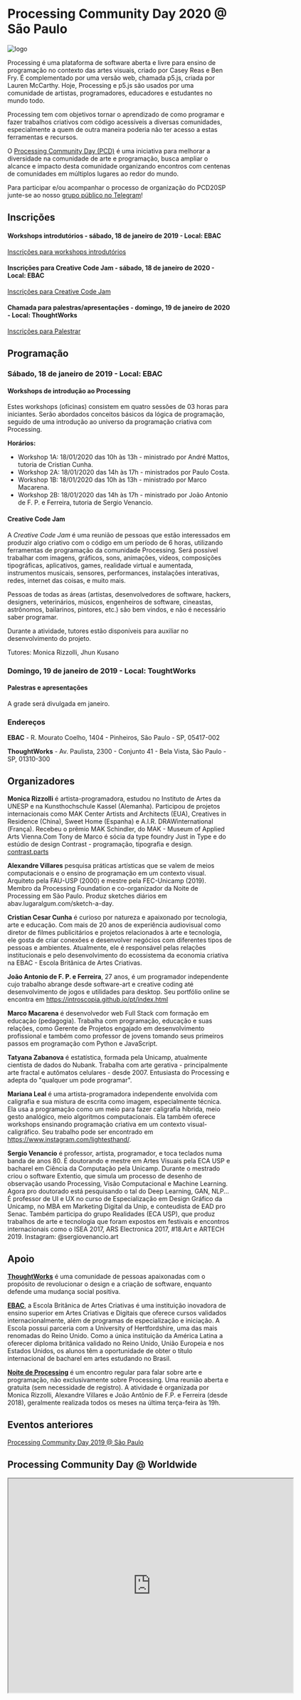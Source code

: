 # Processing Community Day 2020 @ São Paulo
![logo](https://github.com/arteprog/PCD-SP-20/blob/master/assets/Asset%201.png?raw=true)

Processing é uma plataforma de software aberta e livre para ensino de programação no contexto das artes visuais, criado por Casey Reas e Ben Fry. É complementado por uma versão web, chamada p5.js, criada por Lauren McCarthy. Hoje, Processing e p5.js são usados por uma comunidade de artistas, programadores, educadores e estudantes no mundo todo.

Processing tem com objetivos tornar o aprendizado de como programar e fazer trabalhos criativos com código acessíveis a diversas comunidades, especialmente a quem de outra maneira poderia não ter acesso a estas ferramentas e recursos. 

O [Processing Community Day (PCD)](https://processingfoundation.org/advocacy/processing-community-day-2020) é uma iniciativa para melhorar a diversidade na comunidade de arte e programação, busca ampliar o alcance e impacto desta comunidade organizando encontros com centenas de comunidades em múltiplos lugares ao redor do mundo. 

Para participar e/ou acompanhar o processo de organização do PCD20SP junte-se ao nosso [grupo público no Telegram](http://T.me/pcd20sp)!

## Inscrições 

#### Workshops introdutórios - sábado, 18 de janeiro de 2019 - Local: EBAC

  [Inscrições para workshops introdutórios](https://www.eventbrite.com/e/workshops-pcd20sp-tickets-85237950003)

#### Inscrições para Creative Code Jam - sábado, 18 de janeiro de 2020 - Local: EBAC

   [Inscrições para Creative Code Jam](https://creativecodejampcd20sp.eventbrite.com)

#### Chamada para palestras/apresentações - domingo, 19 de janeiro de 2020 - Local: ThoughtWorks

   [Inscrições para Palestrar](https://palestraspcd20sp.eventbrite.com)

## Programação

### Sábado, 18 de janeiro de 2019 - Local: EBAC

#### Workshops de introdução ao Processing

Estes workshops (oficinas) consistem em quatro sessões de 03 horas para iniciantes. Serão abordados conceitos básicos da lógica de programação, seguido de uma introdução ao universo da programação criativa com Processing.

**Horários:**

- Workshop 1A: 18/01/2020 das 10h às 13h - ministrado por André Mattos, tutoria de Cristian Cunha.
- Workshop 2A: 18/01/2020 das 14h às 17h - ministrados por Paulo Costa.
- Workshop 1B: 18/01/2020 das 10h às 13h - ministrado por Marco Macarena.
- Workshop 2B: 18/01/2020 das 14h às 17h - ministrado por João Antonio de F. P. e Ferreira, tutoria de Sergio Venancio.

#### Creative Code Jam

A *Creative Code Jam* é uma reunião de pessoas que estão interessados em produzir algo criativo com o código em um período de 6 horas, utilizando ferramentas de programação da comunidade Processing. Será possível trabalhar com imagens, gráficos, sons, animações, vídeos, composições tipográficas, aplicativos, games, realidade virtual e aumentada, instrumentos musicais, sensores, performances, instalações interativas, redes, internet das coisas, e muito mais. 

Pessoas de todas as áreas (artistas, desenvolvedores de software, hackers, designers, veterinários, músicos, engenheiros de software, cineastas, astrônomos, bailarinos, pintores, etc.) são bem vindos, e não é necessário saber programar.

Durante a atividade, tutores estão disponíveis para auxiliar no desenvolvimento do projeto.

Tutores: Monica Rizzolli, Jhun Kusano

### Domingo, 19 de janeiro de 2019 - Local: ToughtWorks

#### Palestras e apresentações

A grade será divulgada em janeiro.

### Endereços

**EBAC** - R. Mourato Coelho, 1404 - Pinheiros, São Paulo - SP, 05417-002

**ThoughtWorks** - Av. Paulista, 2300 - Conjunto 41 - Bela Vista, São Paulo - SP, 01310-300
 
## Organizadores

**Monica Rizzolli** é artista-programadora, estudou no Instituto de Artes da UNESP e na Kunsthochschule Kassel (Alemanha). Participou de projetos internacionais como MAK Center Artists and Architects (EUA), Creatives in Residence (China), Sweet Home (Espanha) e A.I.R. DRAWinternational (França). Recebeu o prêmio MAK Schindler, do MAK - Museum of Applied Arts Vienna.Com Tony de Marco é sócia da type foundry Just in Type e do estúdio de design Contrast - programação, tipografia e design. [contrast.parts](http://contrast.parts)

**Alexandre Villares** pesquisa práticas artísticas que se valem de meios computacionais e o ensino de programação em um contexto visual. Arquiteto pela FAU-USP (2000) e mestre pela FEC-Unicamp (2019). Membro da Processing Foundation e co-organizador da Noite de Processing em São Paulo. Produz sketches diários em abav.lugaralgum.com/sketch-a-day.

**Cristian Cesar Cunha** é curioso por natureza e apaixonado por tecnologia, arte e educação. Com mais de 20 anos de experiência audiovisual como diretor de filmes publicitários e projetos relacionados à arte e tecnologia, ele gosta de criar conexões e desenvolver negócios com diferentes tipos de pessoas e ambientes. Atualmente, ele é responsável pelas relações institucionais e pelo desenvolvimento do ecossistema da economia criativa na EBAC - Escola Britânica de Artes Criativas.

**João Antonio de F. P. e Ferreira**, 27 anos, é um programador independente cujo trabalho abrange desde software-art e creative coding até desenvolvimento de jogos e utilidades para desktop. Seu portfólio online se encontra em https://introscopia.github.io/pt/index.html

**Marco Macarena** é desenvolvedor web Full Stack com formação em educação (pedagogia). Trabalha com programação, educação e suas relações, como Gerente de Projetos engajado em desenvolvimento profissional e também como professor de jovens tomando seus primeiros passos em programação com Python e JavaScript.

**Tatyana Zabanova** é estatística, formada pela Unicamp, atualmente cientista de dados do Nubank. Trabalha com arte gerativa - principalmente arte fractal e autômatos celulares - desde 2007. Entusiasta do Processing e adepta do "qualquer um pode programar".

**Mariana Leal** é uma artista-programadora independente envolvida com caligrafia e sua mistura de escrita como imagem, especialmente técnica. Ela usa a programação como um meio para fazer caligrafia híbrida, meio gesto analógico, meio algoritmos computacionais. Ela também oferece workshops ensinando programação criativa em um contexto visual-caligráfico. Seu trabalho pode ser encontrado em https://www.instagram.com/lightesthand/.

**Sergio Venancio** é professor, artista, programador, e toca teclados numa banda de anos 80. É doutorando e mestre em Artes Visuais pela ECA USP e bacharel em Ciência da Computação pela Unicamp. Durante o mestrado criou o software Extentio, que simula um processo de desenho de observação usando Processing, Visão Computacional e Machine Learning. Agora pro doutorado está pesquisando o tal do Deep Learning, GAN, NLP... É professor de UI e UX no curso de Especialização em Design Gráfico da Unicamp, no MBA em Marketing Digital da Unip, e conteudista de EAD pro Senac. Também participa do grupo Realidades (ECA USP), que produz trabalhos de arte e tecnologia que foram expostos em festivais e encontros internacionais como o ISEA 2017, ARS Electronica 2017, #18.Art e ARTECH 2019. Instagram: @sergiovenancio.art

## Apoio

**[ThoughtWorks](https://www.thoughtworks.com/locations/brasil)** é uma comunidade de pessoas apaixonadas com o propósito de revolucionar o design e a criação de software, enquanto defende uma mudança social positiva.

**[EBAC](https://ebac.art.br)**, a Escola Britânica de Artes Criativas é uma instituição inovadora de ensino superior em Artes Criativas e Digitais que oferece cursos validados internacionalmente, além de programas de especialização e iniciação. A Escola possui parceria com a University of Hertfordshire, uma das mais renomadas do Reino Unido. Como a única instituição da América Latina a oferecer diploma britânica validado no Reino Unido, União Europeia e nos Estados Unidos, os alunos têm a oportunidade de obter o título internacional de bacharel em artes estudando no Brasil. 

**[Noite de Processing](https://garoa.net.br/wiki/Noite_de_Processing)** é um encontro regular para falar sobre arte e programação, não exclusivamente sobre Processing. Uma reunião aberta e gratuita (sem necessidade de registro). A atividade é organizada por Monica Rizzolli, Alexandre Villares e João Antônio de F.P. e Ferreira (desde 2018), geralmente realizada todos os meses na última terça-feira às 19h.

## Eventos anteriores

[Processing Community Day 2019 @ São Paulo](http://arteprog.space/PCD-SP-19/PT/)

## Processing Community Day @ Worldwide
<iframe src="https://www.google.com/maps/d/embed?mid=1NAJIxDO4Oov9sqrINPlkPL_4y3DZ7fb-" width="640" height="480"></iframe>
